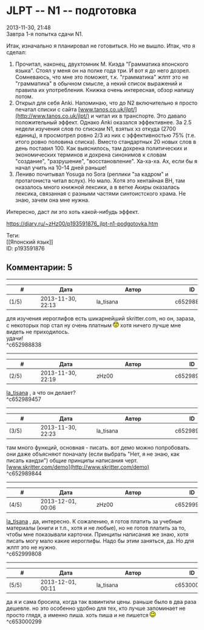 JLPT -- N1 -- подготовка
========================

  
2013-11-30, 21:48  
 Завтра 1-я попытка сдачи N1.   
   
 Итак, изначально я планировал не готовиться. Но не вышло. Итак, что я сделал:   
 1. Прочитал, наконец, двухтомник М. Киэда "Грамматика японского языка". Стоял у меня он на полке года три. И вот я до него дозрел. Сомневаюсь, что мне это поможет, т.к. "грамматика" жлпт это не "грамматика" в обычном смысле, а некий список выражений и правила их употребления. Книжка очень интересная, обзор напишу потом.   
 2. Открыл для себя Anki. Напоминаю, что до N2 включительно я просто печатал списки с сайта  [www.tanos.co.uk/jlpt/](http://www.tanos.co.uk/jlpt/)  и читал их в транспорте. Это давало положительный эффект. Однако Anki оказался эффективнее. За 2.5 недели изучения слов по спискам N1, взятых хз откуда (2700 единиц), я просмотрел ровно 2/3 из них с эффективностью 75% (т.е. итого ровно половина списка). Вместо стандартных 20 новых слов в день поставил 100. Как выяснилось, там дохрена политических и экономических терминов и дохрена синонимов к словам "создание", "разрушение", "восстановление". Ха-ха-ха. Ах, если бы я начал учить на 10-14 дней раньше!   
 3. Лениво почитывал Yosuga no Sora (реплики "за кадром" и протагониста читал вслух). Но мало. Хотя это хентайная ВН, там оказалось много книжной лексики, а в ветке Акиры оказалась лексика, связанная с разными частями синтоистского храма. Не знаю, зачем она мне нужна.   
   
 Интересно, даст ли это хоть какой-нибудь эффект.   
  
<https://diary.ru/~zHz00/p193591876_jlpt-n1-podgotovka.htm>  
  
Теги:  
[[Японский язык]]  
ID: p193591876  


Комментарии: 5
--------------

  


---



|         #         |              Дата              |                     Автор                     |           ID           |
| --- | --- | --- | --- |
| (1/5) | 2013-11-30, 22:13 | la\_tisana | c652988838 |

  
 для изучения иероглифов есть шикарнейший skritter.com, но он, зараза, с некоторых пор стал ну очень платным ![:(](pics/1146.gif) хотя ничего лучше мне видеть не приходилось.   
 удачи!   
 ^c652988838

---



|         #         |              Дата              |                     Автор                     |           ID           |
| --- | --- | --- | --- |
| (2/5) | 2013-11-30, 22:19 | zHz00 | c652989457 |

  
  [la\_tisana](http://latisana.diary.ru "Записки на полях")  , а что он делает?   
 ^c652989457

---



|         #         |              Дата              |                     Автор                     |           ID           |
| --- | --- | --- | --- |
| (3/5) | 2013-11-30, 22:23 | la\_tisana | c652989844 |

  
 там много функций, основная - писать. вот демо можно попробовать. они даже объясняют поначалу (если выбрать "Нет, я не знаю, как писать кандзи") общие принципы написания черт.   
  [www.skritter.com/demo](http://www.skritter.com/demo)    
 ^c652989844

---



|         #         |              Дата              |                     Автор                     |           ID           |
| --- | --- | --- | --- |
| (4/5) | 2013-12-01, 00:06 | zHz00 | c652999808 |

  
  [la\_tisana](http://latisana.diary.ru "Записки на полях")  , да, интересно. К сожалению, я готов платить за учебные материалы (книги и т.п., хотя и не любые), но не готов платить за то, чтобы мне показывали карточки. Принципы написания же знаю, хотя писать могу мало какие иероглифы. Надо бы этим заняться, да. Но для жлпт это не нужно.   
 ^c652999808

---



|         #         |              Дата              |                     Автор                     |           ID           |
| --- | --- | --- | --- |
| (5/5) | 2013-12-01, 00:11 | la\_tisana | c653000299 |

  
 да я и сама бросила, когда так взвинтили цены. раньше было в два раза дешевле. но это особенно удобно для тех, кто лучше запоминает не просто глядя, а именно пиша. хоть пиша и не пишется ![:)](pics/3.gif)   
 ^c653000299